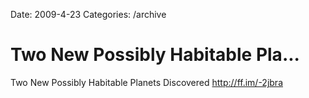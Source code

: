Date: 2009-4-23
Categories: /archive

# Two New Possibly Habitable Pla...

Two New Possibly Habitable Planets Discovered <a href="http://ff.im/-2jbra" rel="nofollow">http://ff.im/-2jbra</a>
